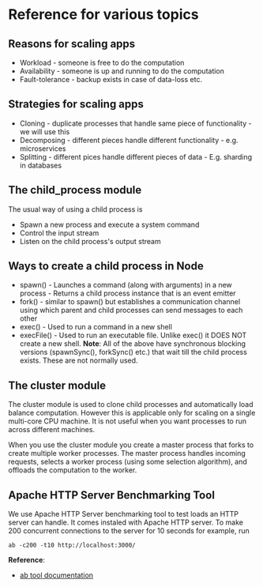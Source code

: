 # Reference for various topics

## Reasons for scaling apps
* Workload - someone is free to do the computation
* Availability - someone is up and running to do the computation
* Fault-tolerance - backup exists in case of data-loss etc.

## Strategies for scaling apps
* Cloning - duplicate processes that handle same piece of functionality - we will use this
* Decomposing - different pieces handle different functionality - e.g. microservices
* Splitting - different pices handle different pieces of data - E.g. sharding in databases

## The child_process module
The usual way of using a child process is
* Spawn a new process and execute a system command
* Control the input stream
* Listen on the child process's output stream

## Ways to create a child process in Node
* spawn() - Launches a command (along with arguments) in a new process - Returns a child process instance that is an event emitter
* fork() - similar to spawn() but establishes a communication channel using which parent and child processes can send messages to each other
* exec() - Used to run a command in a new shell
* execFile() - Used to run an executable file. Unlike exec() it DOES NOT create a new shell.
__Note__: All of the above have synchronous blocking versions (spawnSync(), forkSync() etc.) that wait till the child process exists. These are not normally used.

## The cluster module
The cluster module is used to clone child processes and automatically load balance computation. However this is applicable only for scaling on a single multi-core CPU machine. It is not useful when you want processes to run across different machines.

When you use the cluster module you create a master process that forks to create multiple worker processes. The master process handles incoming requests, selects a worker process (using some selection algorithm), and offloads the computation to the worker.

## Apache HTTP Server Benchmarking Tool
We use Apache HTTP Server benchmarking tool to test loads an HTTP server can handle. It comes instaled with Apache HTTP server. To make 200 concurrent connections to the server for 10 seconds for example, run
```
ab -c200 -t10 http://localhost:3000/
```
__Reference__:
* [ab tool documentation](https://httpd.apache.org/docs/2.4/programs/ab.html)
